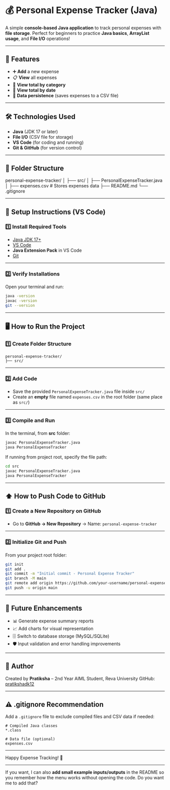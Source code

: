 # 💰 Personal Expense Tracker (Java)

A simple **console-based Java application** to track personal expenses with **file storage**. Perfect for beginners to practice **Java basics**, **ArrayList usage**, and **File I/O** operations!

---

## 🚀 Features

* ➕ **Add** a new expense
* 📋 **View** all expenses
* 📂 **View total by category**
* 📅 **View total by date**
* 💾 **Data persistence** (saves expenses to a CSV file)

---

## 🛠️ Technologies Used

* **Java** (JDK 17 or later)
* **File I/O** (CSV file for storage)
* **VS Code** (for coding and running)
* **Git & GitHub** (for version control)

---

## 📁 Folder Structure

personal-expense-tracker/
│
├── src/
│   ├── PersonalExpenseTracker.java
│
├── expenses.csv                 # Stores expenses data
├── README.md
└── .gitignore

---

## 🧩 Setup Instructions (VS Code)

### 1️⃣ Install Required Tools

* [Java JDK 17+](https://www.oracle.com/java/technologies/javase-downloads.html)
* [VS Code](https://code.visualstudio.com/)
* **Java Extension Pack** in VS Code
* [Git](https://git-scm.com/)

---

### 2️⃣ Verify Installations

Open your terminal and run:

```bash
java -version
javac -version
git --version
```

---

## 🖥️ How to Run the Project

### 1️⃣ Create Folder Structure

```
personal-expense-tracker/
├── src/
```

---

### 2️⃣ Add Code

* Save the provided `PersonalExpenseTracker.java` file inside `src/`
* Create an **empty** file named `expenses.csv` in the root folder (same place as `src/`)

---

### 3️⃣ Compile and Run

In the terminal, from **src** folder:

```bash
javac PersonalExpenseTracker.java
java PersonalExpenseTracker
```

If running from project root, specify the file path:

```bash
cd src
javac PersonalExpenseTracker.java
java PersonalExpenseTracker
```

---

## ⬆️ How to Push Code to GitHub

### 1️⃣ Create a New Repository on GitHub

* Go to **GitHub → New Repository** → Name: `personal-expense-tracker`

---

### 2️⃣ Initialize Git and Push

From your project root folder:

```bash
git init
git add .
git commit -m "Initial commit - Personal Expense Tracker"
git branch -M main
git remote add origin https://github.com/your-username/personal-expense-tracker.git
git push -u origin main
```

---

## 📌 Future Enhancements

* 📊 Generate expense summary reports
* 📈 Add charts for visual representation
* 🗄️ Switch to database storage (MySQL/SQLite)
* 🛡️ Input validation and error handling improvements

---

## 🙌 Author

Created by **Pratiksha** – 2nd Year AIML Student, Reva University
GitHub: [pratikshadk12](https://github.com/pratikshadk12)

---

## ⚠️ .gitignore Recommendation

Add a `.gitignore` file to exclude compiled files and CSV data if needed:

```
# Compiled Java classes
*.class

# Data file (optional)
expenses.csv
```

---

Happy Expense Tracking! 🎯

---

If you want, I can also **add small example inputs/outputs** in the README so you remember how the menu works without opening the code.
Do you want me to add that?
